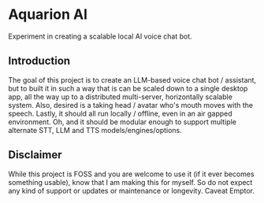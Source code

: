 # Aquarion AI

Experiment in creating a scalable local AI voice chat bot.

## Introduction

The goal of this project is to create an LLM-based voice chat bot / assistant, but to built it in such a way that is can be scaled down to a single desktop app, all the way up to a distributed multi-server, horizontally scalable system.  Also, desired is a taking head / avatar who's mouth moves with the speech.  Lastly, it should all run locally / offline, even in an air gapped environment.  Oh, and it should be modular enough to support multiple alternate STT, LLM and TTS models/engines/options.

## Disclaimer

While this project is FOSS and you are welcome to use it (if it ever becomes something usable), know that I am making this for myself. So do not expect any kind of support or updates or maintenance or longevity.  Caveat Emptor.
